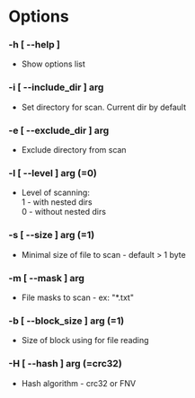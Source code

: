 # Options

### -h [ --help ]                
  - Show options list

### -i [ --include_dir ] arg     
  - Set directory for scan. Current dir by default
  
### -e [ --exclude_dir ] arg     
  - Exclude directory from scan
  
### -l [ --level ] arg (=0)      
  - Level of scanning:                
                1 - with nested dirs                
                0 - without nested dirs
                               
### -s [ --size ] arg (=1)       
  - Minimal size of file to scan - default > 1 byte
  
### -m [ --mask ] arg            
  - File masks to scan - ex: "*.txt"
  
### -b [ --block_size ] arg (=1) 
  - Size of block using for file reading
  
### -H [ --hash ] arg (=crc32)   
  - Hash algorithm - crc32 or FNV
